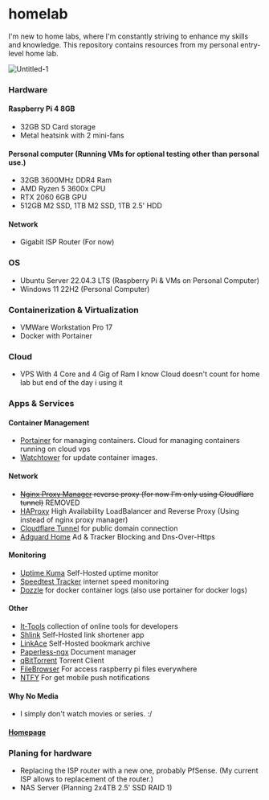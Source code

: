 # homelab
I'm new to home labs, where I'm constantly striving to enhance my skills and knowledge. This repository contains resources from my personal entry-level home lab.

![Untitled-1](https://github.com/uaerman/homelab/assets/34603648/bb9d83e1-ec70-4326-816b-8fc923e2eb3a)

### Hardware
#### Raspberry Pi 4 8GB
- 32GB SD Card storage
- Metal heatsink with 2 mini-fans

#### Personal computer (Running VMs for optional testing other than personal use.)
- 32GB 3600MHz DDR4 Ram
- AMD Ryzen 5 3600x CPU
- RTX 2060 6GB GPU
- 512GB M2 SSD, 1TB M2 SSD, 1TB 2.5' HDD

#### Network
- Gigabit ISP Router (For now)

### OS
- Ubuntu Server 22.04.3 LTS (Raspberry Pi & VMs on Personal Computer)
- Windows 11 22H2 (Personal Computer)

### Containerization & Virtualization
- VMWare Workstation Pro 17
- Docker with Portainer

### Cloud
- VPS With 4 Core and 4 Gig of Ram
  I know Cloud doesn't count for home lab but end of the day i using it

### Apps & Services

#### Container Management
- [Portainer](https://portainer.io/) for managing containers.
  Cloud for managing containers running on cloud vps
- [Watchtower](https://github.com/containrrr/watchtower) for update container images.

#### Network
- ~~[Nginx Proxy Manager](https://nginxproxymanager.com/) reverse proxy (for now I'm only using Cloudflare tunnel)~~ REMOVED
- [HAProxy](https://www.haproxy.com/) High Availability LoadBalancer and Reverse Proxy (Using instead of nginx proxy manager)
- [Cloudflare Tunnel](https://www.cloudflare.com/products/tunnel/) for public domain connection
- [Adguard Home](https://adguard.com/en/adguard-home/overview.html) Ad & Tracker Blocking and Dns-Over-Https

#### Monitoring
- [Uptime Kuma](https://uptime.kuma.pet/) Self-Hosted uptime monitor
- [Speedtest Tracker](https://docs.speedtest-tracker.dev/) internet speed monitoring
- [Dozzle](https://dozzle.dev/) for docker container logs (also use portainer for docker logs)

#### Other
- [It-Tools](https://github.com/CorentinTh/it-tools) collection of online tools for developers
- [Shlink](https://shlink.io/) Self-Hosted link shortener app
- [LinkAce](https://www.linkace.org/) Self-Hosted bookmark archive
- [Paperless-ngx](https://docs.paperless-ngx.com/) Document manager
- [qBitTorrent](https://www.qbittorrent.org/) Torrent Client
- [FileBrowser](https://filebrowser.org/) For access raspberry pi files everywhere
- [NTFY](https://ntfy.sh/) For get mobile push notifications

#### Why No Media
- I simply don't watch movies or series. :/

#### [Homepage](https://gethomepage.dev/latest/)

### Planing for hardware
- Replacing the ISP router with a new one, probably PfSense. (My current ISP allows to replacement of the router.)
- NAS Server (Planning 2x4TB 2.5' SSD RAID 1)
